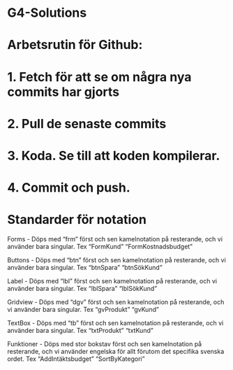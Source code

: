 # G4-Solutions

# Arbetsrutin för Github:
# 1. Fetch för att se om några nya commits har gjorts
# 2. Pull de senaste commits 
# 3. Koda. Se till att koden kompilerar.
# 4. Commit och push. 

# Standarder för notation

Forms - Döps med “frm” först och sen kamelnotation på resterande, och vi använder bara singular. Tex “FormKund” “FormKostnadsbudget”

Buttons - Döps med “btn” först och sen kamelnotation på resterande, och vi använder bara singular. Tex “btnSpara” “btnSökKund”

Label - Döps med “lbl” först och sen kamelnotation på resterande, och vi använder bara singular. Tex “lblSpara” “lblSökKund”

Gridview - Döps med “dgv” först och sen kamelnotation på resterande, och vi använder bara singular. Tex “gvProdukt” “gvKund”

TextBox - Döps med “tb” först och sen kamelnotation på resterande, och vi använder bara singular. Tex “txtProdukt” “txtKund”

Funktioner - Döps med stor bokstav först och sen kamelnotation på resterande, och vi använder engelska för allt förutom det specifika svenska ordet. Tex “AddIntäktsbudget” “SortByKategori”
